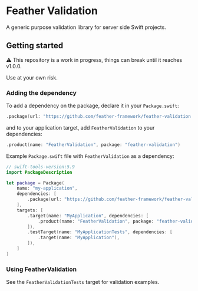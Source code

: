 # Feather Validation

A generic purpose validation library for server side Swift projects.

## Getting started

⚠️ This repository is a work in progress, things can break until it reaches v1.0.0. 

Use at your own risk.

### Adding the dependency

To add a dependency on the package, declare it in your `Package.swift`:

```swift
.package(url: "https://github.com/feather-framework/feather-validation.git", .upToNextMinor(from: "0.1.0")),
```

and to your application target, add `FeatherValidation` to your dependencies:

```swift
.product(name: "FeatherValidation", package: "feather-validation")
```

Example `Package.swift` file with `FeatherValidation` as a dependency:

```swift
// swift-tools-version:5.9
import PackageDescription

let package = Package(
    name: "my-application",
    dependencies: [
        .package(url: "https://github.com/feather-framework/feather-validation.git", .upToNextMinor(from: "0.1.0")),
    ],
    targets: [
        .target(name: "MyApplication", dependencies: [
            .product(name: "FeatherValidation", package: "feather-validation")
        ]),
        .testTarget(name: "MyApplicationTests", dependencies: [
            .target(name: "MyApplication"),
        ]),
    ]
)
```

###  Using FeatherValidation

See the `FeatherValidationTests` target for validation examples.
